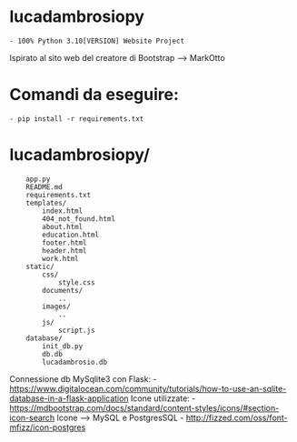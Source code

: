 # lucadambrosiopy
    - 100% Python 3.10[VERSION] Website Project

Ispirato al sito web del creatore di Bootstrap --> MarkOtto

# Comandi da eseguire:
    - pip install -r requirements.txt

# lucadambrosiopy/
        app.py
        README.md
        requirements.txt
        templates/
            index.html
            404_not_found.html
            about.html
            education.html
            footer.html
            header.html
            work.html
        static/
            css/
                style.css
            documents/
                ..
            images/
                ..
            js/
                script.js
        database/
            init_db.py
            db.db
            lucadambrosio.db


Connessione db MySqlite3 con Flask:
    - https://www.digitalocean.com/community/tutorials/how-to-use-an-sqlite-database-in-a-flask-application
Icone utilizzate:
    - https://mdbootstrap.com/docs/standard/content-styles/icons/#section-icon-search
Icone --> MySQL e PostgresSQL
    - http://fizzed.com/oss/font-mfizz/icon-postgres
